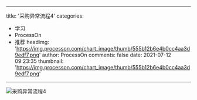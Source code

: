 
---
title: '采购异常流程4'
categories: 
 - 学习
 - ProcessOn
 - 推荐
headimg: 'https://img.processon.com/chart_image/thumb/555b12b6e4b0cc4aa3d9edf7.png'
author: ProcessOn
comments: false
date: 2021-07-12 09:23:35
thumbnail: 'https://img.processon.com/chart_image/thumb/555b12b6e4b0cc4aa3d9edf7.png'
---

<div>   
<img class="thumb" alt="采购异常流程4" src="https://img.processon.com/chart_image/thumb/555b12b6e4b0cc4aa3d9edf7.png" referrerpolicy="no-referrer">
<p></p>  
</div>
            